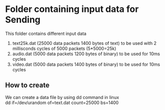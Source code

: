 # Folder containing input data for Sending

This folder contains different input data  
1. text25k.dat (25000 data packets 1400 bytes of text) to be used with 2 millisconds cycles of 5000 packets (5*5000=25k)  
2. audio.dat (5000 data packets 1200 bytes of binary) to be used for 10ms cycles  
3. video.dat (5000 data packets 1400 bytes of binary) to be used for 10ms cycles

## How to create  
We can create a data file by using  dd command in linux  
dd if=/dev/urandom of=text.dat count=25000 bs=1400  

